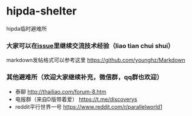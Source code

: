 # hipda-shelter
hipda临时避难所

### 大家可以在[issue](https://github.com/fqxufo/hipda-shelter/issues)里继续交流技术经验（liao tian chui shui）

markdown发帖格式可以参考这里 https://github.com/younghz/Markdown


### 其他避难所（欢迎大家继续补充，微信群，qq群也欢迎）
- 泰聊 http://thailiao.com/forum-8.htm
- 电报群（来自D版带着爱） https://t.me/discoverys
- reddit平行世界一号 https://www.reddit.com/r/parallelworld1
